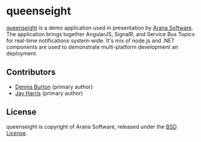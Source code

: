 # queenseight

[queenseight](http://www.github.com/aranasoft/queenseight) is a demo application used in presentation by [Arana Software](http://www.github.com/aranasoft). The application brings together AngularJS, SignalR, and Service Bus Topics for real-time notifications system-wide. It's mix of node.js and .NET components are used to demonstrate multi-platform development an deployment.

## Contributors

- [Dennis Burton](http://github.com/DennisBurton) (primary author)
- [Jay Harris](http://github.com/JayHarris) (primary author)

## License

queenseight is copyright of Arana Software, released under the [BSD License](http://opensource.org/licenses/BSD-3-Clause).